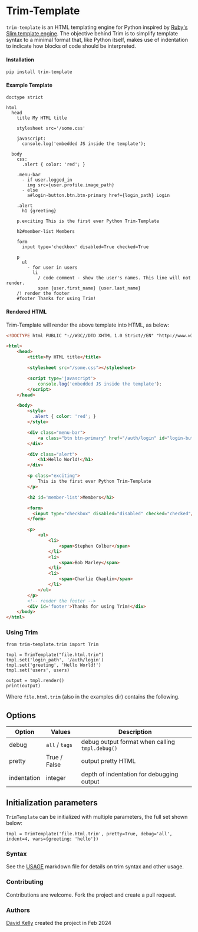 # Trim-Template

`trim-template` is an HTML templating engine for Python inspired by [Ruby's Slim template engine](https://github.com/slim-template/slim).
The objective behind Trim is to simplify template syntax to a minimal format that, like Python itself,
makes use of indentation to indicate how blocks of code should be interpreted.

#### Installation

`pip install trim-template`

#### Example Template


```slim
doctype strict

html
  head
    title My HTML title

    stylesheet src='/some.css'

    javascript:
      console.log('embedded JS inside the template');

  body
    css:
      .alert { color: 'red'; }

    .menu-bar
      - if user.logged_in
        img src={user.profile.image_path}
      - else
        a#login-button.btn.btn-primary href={login_path} Login

    .alert
      h1 {greeting}

    p.exciting This is the first ever Python Trim-Template

    h2#member-list Members

    form
      input type='checkbox' disabled=True checked=True

    p
      ul
        - for user in users
          li
            / code comment - show the user's names. This line will not render.
            span {user.first_name} {user.last_name}
    /! render the footer
    #footer Thanks for using Trim!
```

#### Rendered HTML

Trim-Template will render the above template into HTML, as below:

```html
<!DOCTYPE html PUBLIC "-//W3C//DTD XHTML 1.0 Strict//EN" "http://www.w3.org/TR/xhtml1/DTD/xhtml1-strict.dtd">

<html>
    <head>
        <title>My HTML title</title>

        <stylesheet src="/some.css"></stylesheet>

        <script type='javascript'>
            console.log('embedded JS inside the template');
        </script>
    </head>

    <body>
        <style>
          .alert { color: 'red'; }
        </style>

        <div class="menu-bar">
            <a class="btn btn-primary" href="/auth/login" id="login-button"/>Login</a>
        </div>

        <div class="alert">
            <h1>Hello World!</h1>
        </div>

        <p class="exciting">
            This is the first ever Python Trim-Template
        </p>

        <h2 id='member-list'>Members</h2>

        <form>
          <input type="checkbox" disabled="disabled" checked="checked"/>
        </form>

        <p>
            <ul>
                <li>
                    <span>Stephen Colber</span>
                </li>
                <li>
                    <span>Bob Marley</span>
                </li>
                <li>
                    <span>Charlie Chaplin</span>
                </li>
            </ul>
        </p>
        <!-- render the footer -->
        <div id='footer'>Thanks for using Trim!</div>
    </body>
</html>
```


### Using Trim


```
from trim-template.trim import Trim

tmpl = TrimTemplate("file.html.trim")
tmpl.set('login_path', '/auth/login')
tmpl.set('greeting', 'Hello World!')
tmpl.set('users', users)

output = tmpl.render()
print(output)
```

Where `file.html.trim` (also in the examples dir) contains the following.

## Options

| Option      | Values         | Description                                       |
|-------------|----------------|---------------------------------------------------|
| debug       | `all` / `tags` | debug output format when calling `tmpl.debug()`   |
| pretty      | True / False   | output pretty HTML                                |
| indentation | integer        | depth of indentation for debugging output         |

## Initialization parameters

`TrimTemplate` can be initialized with multiple parameters, the full set shown below:

```
tmpl = TrimTemplate('file.html.trim', pretty=True, debug='all', indent=4, vars={greeting: 'hello'})
```

### Syntax

See the [USAGE](USAGE.md) markdown file for details on trim syntax and other usage.

### Contributing

Contributions are welcome.  Fork the project and create a pull request.

### Authors

[David Kelly](https://github.com/opensourceame) created the project in Feb 2024
